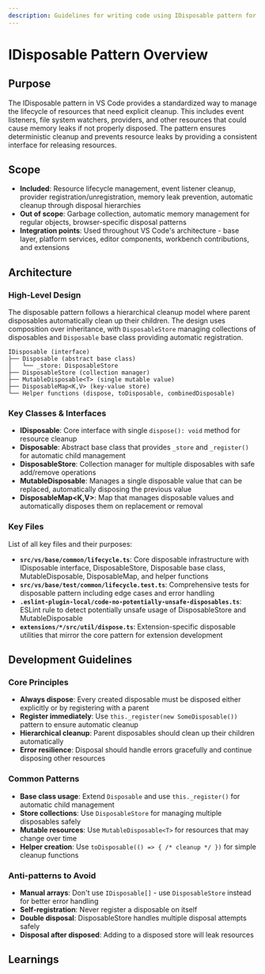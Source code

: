 ```yaml
---
description: Guidelines for writing code using IDisposable pattern for resource management and lifecycle control
---
```


# IDisposable Pattern Overview

## Purpose

The IDisposable pattern in VS Code provides a standardized way to manage the lifecycle of resources that need explicit cleanup. This includes event listeners, file system watchers, providers, and other resources that could cause memory leaks if not properly disposed. The pattern ensures deterministic cleanup and prevents resource leaks by providing a consistent interface for releasing resources.

## Scope

- **Included**: Resource lifecycle management, event listener cleanup, provider registration/unregistration, memory leak prevention, automatic cleanup through disposal hierarchies
- **Out of scope**: Garbage collection, automatic memory management for regular objects, browser-specific disposal patterns
- **Integration points**: Used throughout VS Code's architecture - base layer, platform services, editor components, workbench contributions, and extensions

## Architecture

### High-Level Design

The disposable pattern follows a hierarchical cleanup model where parent disposables automatically clean up their children. The design uses composition over inheritance, with `DisposableStore` managing collections of disposables and `Disposable` base class providing automatic registration.

```
IDisposable (interface)
├── Disposable (abstract base class)
│   └── _store: DisposableStore
├── DisposableStore (collection manager)
├── MutableDisposable<T> (single mutable value)
├── DisposableMap<K,V> (key-value store)
└── Helper functions (dispose, toDisposable, combinedDisposable)
```

### Key Classes & Interfaces

- **IDisposable**: Core interface with single `dispose(): void` method for resource cleanup
- **Disposable**: Abstract base class that provides `_store` and `_register()` for automatic child management
- **DisposableStore**: Collection manager for multiple disposables with safe add/remove operations
- **MutableDisposable<T>**: Manages a single disposable value that can be replaced, automatically disposing the previous value
- **DisposableMap<K,V>**: Map that manages disposable values and automatically disposes them on replacement or removal

### Key Files

List of all key files and their purposes:

- **`src/vs/base/common/lifecycle.ts`**: Core disposable infrastructure with IDisposable interface, DisposableStore, Disposable base class, MutableDisposable, DisposableMap, and helper functions
- **`src/vs/base/test/common/lifecycle.test.ts`**: Comprehensive tests for disposable pattern including edge cases and error handling
- **`.eslint-plugin-local/code-no-potentially-unsafe-disposables.ts`**: ESLint rule to detect potentially unsafe usage of DisposableStore and MutableDisposable
- **`extensions/*/src/util/dispose.ts`**: Extension-specific disposable utilities that mirror the core pattern for extension development

## Development Guidelines

### Core Principles
- **Always dispose**: Every created disposable must be disposed either explicitly or by registering with a parent
- **Register immediately**: Use `this._register(new SomeDisposable())` pattern to ensure automatic cleanup
- **Hierarchical cleanup**: Parent disposables should clean up their children automatically
- **Error resilience**: Disposal should handle errors gracefully and continue disposing other resources

### Common Patterns
- **Base class usage**: Extend `Disposable` and use `this._register()` for automatic child management
- **Store collections**: Use `DisposableStore` for managing multiple disposables safely
- **Mutable resources**: Use `MutableDisposable<T>` for resources that may change over time
- **Helper creation**: Use `toDisposable(() => { /* cleanup */ })` for simple cleanup functions

### Anti-patterns to Avoid
- **Manual arrays**: Don't use `IDisposable[]` - use `DisposableStore` instead for better error handling
- **Self-registration**: Never register a disposable on itself
- **Double disposal**: DisposableStore handles multiple disposal attempts safely
- **Disposal after disposed**: Adding to a disposed store will leak resources

## Learnings

